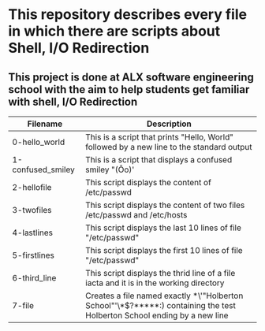 # This repository describes every file in which there are scripts about Shell, I/O Redirection
## This project is done at ALX software engineering school with the aim to help students get familiar with shell, I/O Redirection
| Filename | Description |
| --- | --- |
| 0-hello_world | This is a script that prints "Hello, World" followed by a new line to the standard output |
| 1-confused_smiley | This is a script that displays a confused smiley "(Ôo)' |
| 2-hellofile | This script displays the content of /etc/passwd |
| 3-twofiles | This script displays the content of two files /etc/passwd and /etc/hosts |
| 4-lastlines | This script displays the last 10 lines of file "/etc/passwd"|
| 5-firstlines | This script displays the first 10 lines of file "/etc/passwd" |
| 6-third_line | This script displays the thrid line of a file iacta and it is in the working directory |
| 7-file | Creates a file named exactly \*\\'"Holberton School"\'\\*$\?\*\*\*\*\*:) containing the test Holberton School ending by a new line |
